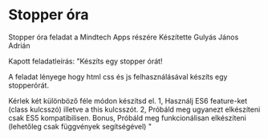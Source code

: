 # Stopper óra
Stopper óra feladat a Mindtech Apps részére
Készítette Gulyás János Adrián

Kapott feladatleírás:
"Készíts egy stopper órát! 

A feladat lényege hogy html css és js felhasználásával készíts egy stopperórát. 

Kérlek két különböző féle módon készítsd el. 
1, Használj ES6 feature-ket (class kulcsszó) illetve a this kulcsszót. 
2, Próbáld meg ugyanezt elkészíteni csak ES5 kompatibilisen. Bonus, 
Próbáld meg funkcionálisan elkészíteni (lehetőleg csak függvények segítségével) "
